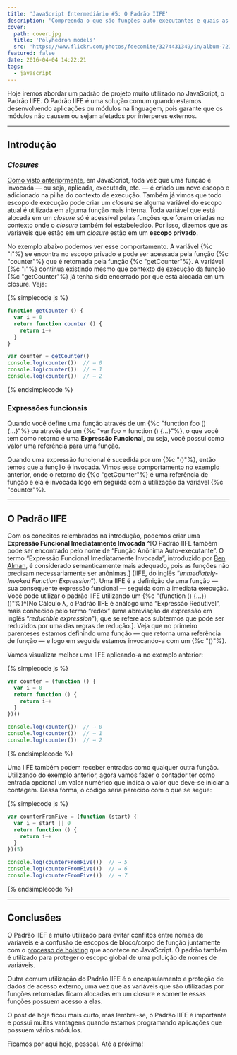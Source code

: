 ```yaml
---
title: 'JavaScript Intermediário #5: O Padrão IIFE'
description: 'Compreenda o que são funções auto-executantes e quais as vantagens de utilizá-las em seus projetos'
cover:
  path: cover.jpg
  title: 'Polyhedron models'
  src: 'https://www.flickr.com/photos/fdecomite/3274431349/in/album-72157613498998540/'
featured: false
date: 2016-04-04 14:22:21
tags:
  - javascript
---
```


Hoje iremos abordar um padrão de projeto muito utilizado no JavaScript, o Padrão IIFE. O Padrão IIFE é uma solução comum quando estamos desenvolvendo aplicações ou módulos na linguagem, pois garante que os módulos não causem ou sejam afetados por interperes externos.

---
## Introdução ##

### *Closures* ###

[Como visto anteriormente](http://maxroecker.github.io/blog/javascript-intermediario-4/), em JavaScript, toda vez que uma função é invocada — ou seja, aplicada, executada, etc. — é criado um novo escopo e adicionado na pilha do contexto de execução. Também já vimos que todo escopo de execução pode criar um *closure* se alguma variável do escopo atual é utilizada em alguma função mais interna. Toda variável que está alocada em um *closure* só é acessível pelas funções que foram criadas no contexto onde o *closure* também foi estabelecido. Por isso, dizemos que as variáveis que estão em um *closure* estão em um **escopo privado**.

No exemplo abaixo podemos ver esse comportamento. A variável {%c "i"%} se encontra no escopo privado e pode ser acessada pela função {%c "counter"%} que é retornada pela função {%c "getCounter"%}. A variável {%c "i"%} continua existindo mesmo que contexto de execução da função {%c "getCounter"%} já tenha sido encerrado por que está alocada em um closure. Veja:

{% simplecode js %}
``` js
function getCounter () {
  var i = 0
  return function counter () {
    return i++
  }
}

var counter = getCounter()
console.log(counter())  // → 0
console.log(counter())  // → 1
console.log(counter())  // → 2
```
{% endsimplecode %}


### Expressões funcionais ###

Quando você define uma função através de um {%c "function foo () {…}"%} ou através de um {%c "var foo = function () {…}"%}, o que você tem como retorno é uma **Expressão Funcional**, ou seja, você possui como valor uma referência para uma função.

Quando uma expressão funcional é sucedida por um {%c "()"%}, então temos que a função é invocada. Vimos esse comportamento no exemplo anterior, onde o retorno de {%c "getCounter"%} é uma referência de função e ela é invocada logo em seguida com a utilização da variável {%c "counter"%}.

---
## O Padrão IIFE ##

Com os conceitos relembrados na introdução, podemos criar uma **Expressão Funcional Imediatamente Invocada** ^[O Padrão IIFE também pode ser encontrado pelo nome de “Função Anônima Auto-executante”. O termo “Expressão Funcional Imediatamente Invocada”, introduzido por [Ben Alman](http://benalman.com/news/2010/11/immediately-invoked-function-expression/#iife), é considerado semanticamente mais adequado, pois as funções não precisam necessariamente ser anônimas.] (IIFE, do inglês “*Immediately-Invoked Function Expression*”). Uma IIFE é a definição de uma função — sua consequente expressão funcional — seguida com a imediata execução. Você pode utilizar o padrão IIFE utilizando um {%c "(function () {…})()"%}^[No Cálculo λ, o Padrão IIFE é análogo uma “Expressão Redutível”, mais conhecido pelo termo “redex” (uma abreviação da expressão em inglês “*reductible expression*”), que se refere aos subtermos que pode ser reduzidos por uma das regras de redução.]. Veja que no primeiro parenteses estamos definindo uma função — que retorna uma referência de função — e logo em seguida estamos invocando-a com um {%c "()"%}.

Vamos visualizar melhor uma IIFE aplicando-a no exemplo anterior:

{% simplecode js %}
``` js
var counter = (function () {
  var i = 0
  return function () {
    return i++
  }
})()

console.log(counter())  // → 0
console.log(counter())  // → 1
console.log(counter())  // → 2
```
{% endsimplecode %}

Uma IIFE também podem receber entradas como qualquer outra função. Utilizando do exemplo anterior, agora vamos fazer o contador ter como entrada opcional um valor numérico que indica o valor que deve-se iniciar a contagem. Dessa forma, o código seria parecido com o que se segue:

{% simplecode js %}
``` js
var counterFromFive = (function (start) {
  var i = start || 0
  return function () {
    return i++
  }
})(5)

console.log(counterFromFive())  // → 5
console.log(counterFromFive())  // → 6
console.log(counterFromFive())  // → 7
```
{% endsimplecode %}

---
## Conclusões ##

O Padrão IIEF é muito utilizado para evitar conflitos entre nomes de variáveis e a confusão de escopos de bloco/corpo de função juntamente com o [processo de hoisting](http://maxroecker.github.io/blog/javascript-intermediario-3/) que acontece no JavaScript. O padrão também é utilizado para proteger o escopo global de uma poluição de nomes de variáveis.

Outra comum utilização do Padrão IIFE é o encapsulamento e proteção de dados de acesso externo, uma vez que as variáveis que são utilizadas por funções retornadas ficam alocadas em um closure e somente essas funções possuem acesso a elas.

O post de hoje ficou mais curto, mas lembre-se, o Padrão IIFE é importante e possui muitas vantagens quando estamos programando aplicações que possuem vários módulos.

Ficamos por aqui hoje, pessoal. Até a próxima!
